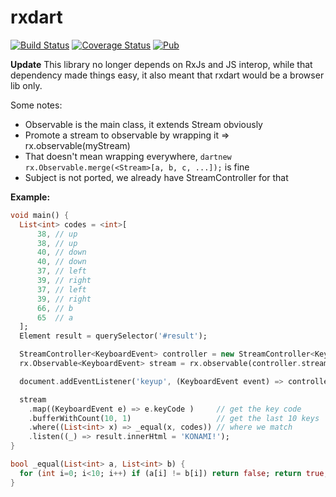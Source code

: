 # rxdart

[![Build Status](https://travis-ci.org/frankpepermans/rxdart.svg)](https://travis-ci.org/frankpepermans/rxdart)
[![Coverage Status](https://coveralls.io/repos/frankpepermans/rxdart/badge.svg?branch=master&service=github)](https://coveralls.io/github/frankpepermans/rxdart?branch=master)
[![Pub](https://img.shields.io/pub/v/rxdart.svg)](https://pub.dartlang.org/packages/rxdart)

**Update**
This library no longer depends on RxJs and JS interop,
while that dependency made things easy, it also meant that rxdart would be a browser lib only.

Some notes:
- Observable is the main class, it extends Stream obviously
- Promote a stream to observable by wrapping it => rx.observable(myStream)
- That doesn't mean wrapping everywhere, ```dartnew rx.Observable.merge(<Stream>[a, b, c, ...]);``` is fine
- Subject is not ported, we already have StreamController for that

**Example:**

```dart
void main() {
  List<int> codes = <int>[
      38, // up
      38, // up
      40, // down
      40, // down
      37, // left
      39, // right
      37, // left
      39, // right
      66, // b
      65  // a
  ];
  Element result = querySelector('#result');

  StreamController<KeyboardEvent> controller = new StreamController<KeyboardEvent>();
  rx.Observable<KeyboardEvent> stream = rx.observable(controller.stream);

  document.addEventListener('keyup', (KeyboardEvent event) => controller.add(event));

  stream
    .map((KeyboardEvent e) => e.keyCode )     // get the key code
    .bufferWithCount(10, 1)                   // get the last 10 keys
    .where((List<int> x) => _equal(x, codes)) // where we match
    .listen((_) => result.innerHtml = 'KONAMI!');
}

bool _equal(List<int> a, List<int> b) {
  for (int i=0; i<10; i++) if (a[i] != b[i]) return false; return true;
}
```